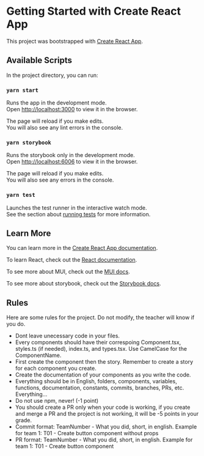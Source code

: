 # Getting Started with Create React App

This project was bootstrapped with [Create React App](https://github.com/facebook/create-react-app).

## Available Scripts

In the project directory, you can run:

### `yarn start`

Runs the app in the development mode.\
Open [http://localhost:3000](http://localhost:3000) to view it in the browser.

The page will reload if you make edits.\
You will also see any lint errors in the console.

### `yarn storybook`

Runs the storybook only in the development mode.\
Open [http://localhost:6006](http://localhost:6006) to view it in the browser.

The page will reload if you make edits.\
You will also see any errors in the console.

### `yarn test`

Launches the test runner in the interactive watch mode.\
See the section about [running tests](https://facebook.github.io/create-react-app/docs/running-tests) for more information.

## Learn More

You can learn more in the [Create React App documentation](https://facebook.github.io/create-react-app/docs/getting-started).

To learn React, check out the [React documentation](https://reactjs.org/).

To see more about MUI, check out the [MUI docs](https://mui.com/material-ui/getting-started/usage/).

To see more about storybook, check out the [Storybook docs](https://storybook.js.org/docs/react/get-started/whats-a-story).

## Rules

Here are some rules for the project. Do not modify, the teacher will know if you do.

- Dont leave unecessary code in your files.
- Every components should have their correspoing Component.tsx, styles.ts (if needed), index.ts, and types.tsx. Use CamelCase for the ComponentName.
- First create the component then the story. Remember to create a story for each component you create.
- Create the documentation of your components as you write the code.
- Everything should be in English, folders, components, variables, functions, documentation, constants, commits, branches, PRs, etc. Everything...
- Do not use npm, never! (-1 point)
- You should create a PR only when your code is working, if you create and merge a PR and the project is not working, it will be -5 points in your grade.
- Commit format: TeamNumber - What you did, short, in english. Example for team 1: T01 - Create button component without props
- PR format: TeamNumber - What you did, short, in english. Example for team 1: T01 - Create button component